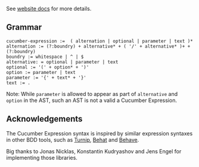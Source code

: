 See [website docs](https://cucumber.io/docs/cucumber/cucumber-expressions/) for more details.


## Grammar ##

```
cucumber-expression :=  ( alternation | optional | parameter | text )*
alternation := (?:boundry) + alternative* + ( '/' + alternative* )+ + (?:boundry) 
boundry := whitespace | ^ | $
alternative: = optional | parameter | text 
optional := '(' + option* + ')'
option := parameter | text
parameter := '{' + text* + '}'
text := .
```

Note: While `parameter` is allowed to appear as part of `alternative` and 
`option` in the AST, such an AST is not a valid a Cucumber Expression.

## Acknowledgements

The Cucumber Expression syntax is inspired by similar expression syntaxes in
other BDD tools, such as [Turnip](https://github.com/jnicklas/turnip), [Behat](https://github.com/Behat/Behat) and [Behave](https://github.com/behave/behave).

Big thanks to Jonas Nicklas, Konstantin Kudryashov and Jens Engel for
implementing those libraries.

